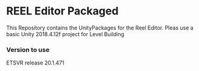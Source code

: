 # REEL Editor Packaged
This Repository contains the UnityPackages for the Reel Editor. Pleas use a basic Unity 2018.4.12f project for Level Building

### Version to use
ETSVR release 20.1.471
